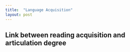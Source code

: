 ```yaml
---
title:  "Language Acquisition"
layout: post
---
```


## Link between reading acquisition and articulation degree



